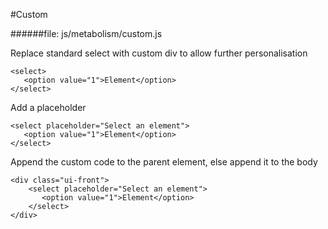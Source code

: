 #Custom

######file:  js/metabolism/custom.js

Replace standard select with custom div to allow further personalisation

~~~~
<select>
   <option value="1">Element</option>
</select>
~~~~

Add a placeholder

~~~~
<select placeholder="Select an element">
   <option value="1">Element</option>
</select>
~~~~

Append the custom code to the parent element, else append it to the body

~~~~
<div class="ui-front">
    <select placeholder="Select an element">
       <option value="1">Element</option>
    </select>
</div>
~~~~
